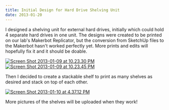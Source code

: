 ```yaml
---
title: Initial Design for Hard Drive Shelving Unit
date: 2013-01-20
---
```


I designed a shelving unit for external hard drives, initially which could hold 4 separate hard drives in one unit. The designs were created to be printed on our lab's Makerbot Replicator, but the conversion from SketchUp files to the Makerbot hasn't worked perfectly yet. More prints and edits will hopefully fix it and it should be doable.

[![Screen Shot 2013-01-09 at 10.23.30 PM](http://claudiadadamo.files.wordpress.com/2013/01/screen-shot-2013-01-09-at-10-23-30-pm.png?w=300)](http://claudiadadamo.files.wordpress.com/2013/01/screen-shot-2013-01-09-at-10-23-30-pm.png) [![Screen Shot 2013-01-09 at 10.23.45 PM](http://claudiadadamo.files.wordpress.com/2013/01/screen-shot-2013-01-09-at-10-23-45-pm.png?w=300)](http://claudiadadamo.files.wordpress.com/2013/01/screen-shot-2013-01-09-at-10-23-45-pm.png)

Then I decided to create a stackable shelf to print as many shelves as desired and stack on top of each other.

[![Screen Shot 2013-01-10 at 4.37.12 PM](http://claudiadadamo.files.wordpress.com/2013/01/screen-shot-2013-01-10-at-4-37-12-pm.png?w=300)](http://claudiadadamo.files.wordpress.com/2013/01/screen-shot-2013-01-10-at-4-37-12-pm.png)

More pictures of the shelves will be uploaded when they work!
